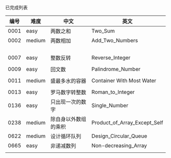﻿已完成列表

| 编号 | 难度   | 中文                 | 英文                         |
| ---- | ------ | -------------------- | ---------------------------- |
| 0001 | easy   | 两数之和             | Two_Sum                      |
| 0002 | medium | 两数相加             | Add_Two_Numbers              |
|      |        |                      |                              |
|      |        |                      |                              |
|      |        |                      |                              |
|      |        |                      |                              |
| 0007 | easy   | 整数反转             | Reverse_Integer              |
|      |        |                      |                              |
| 0009 | easy   | 回文数               | Palindrome_Number            |
|      |        |                      |                              |
| 0011 | medium | 盛最多水的容器       | Container With Most Water    |
|      |        |                      |                              |
| 0013 | easy   | 罗马数字转整数       | Roman_to_Integer             |
| 0136 | easy   | 只出现一次的数字     | Single_Number                |
| 0238 | medium | 除自身以外数组的乘积 | Product_of_Array_Except_Self |
| 0622 | medium | 设计循环队列         | Design_Circular_Queue        |
| 0665 | easy   | 非递减数列           | Non-decreasing_Array         |
|      |        |                      |                              |

